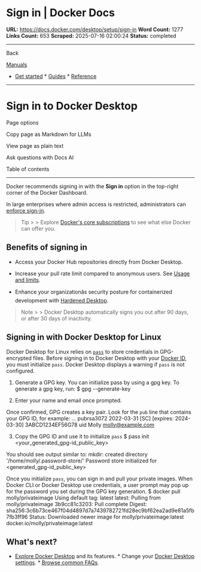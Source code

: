 # Sign in | Docker Docs

**URL:** https://docs.docker.com/desktop/setup/sign-in
**Word Count:** 1277
**Links Count:** 653
**Scraped:** 2025-07-16 02:00:24
**Status:** completed

---

Back

[Manuals](https://docs.docker.com/manuals/)

  * [Get started](https://docs.docker.com/get-started/)   * [Guides](https://docs.docker.com/guides/)   * [Reference](https://docs.docker.com/reference/)

* * *

# Sign in to Docker Desktop

Page options

Copy page as Markdown for LLMs

View page as plain text

Ask questions with Docs AI

Table of contents

* * *

Docker recommends signing in with the **Sign in** option in the top-right corner of the Docker Dashboard.

In large enterprises where admin access is restricted, administrators can [enforce sign-in](https://docs.docker.com/enterprise/security/enforce-sign-in/).

> Tip >  > Explore [Docker's core subscriptions](https://www.docker.com/pricing/) to see what else Docker can offer you.

## Benefits of signing in

  * Access your Docker Hub repositories directly from Docker Desktop.

  * Increase your pull rate limit compared to anonymous users. See [Usage and limits](https://docs.docker.com/docker-hub/usage/).

  * Enhance your organizationâs security posture for containerized development with [Hardened Desktop](https://docs.docker.com/enterprise/security/hardened-desktop/).

> Note >  > Docker Desktop automatically signs you out after 90 days, or after 30 days of inactivity.

## Signing in with Docker Desktop for Linux

Docker Desktop for Linux relies on [`pass`](https://www.passwordstore.org/) to store credentials in GPG-encrypted files. Before signing in to Docker Desktop with your [Docker ID](https://docs.docker.com/accounts/create-account/), you must initialize `pass`. Docker Desktop displays a warning if `pass` is not configured.

  1. Generate a GPG key. You can initialize pass by using a gpg key. To generate a gpg key, run:                    $ gpg --generate-key          

  2. Enter your name and email once prompted.

Once confirmed, GPG creates a key pair. Look for the `pub` line that contains your GPG ID, for example:                    ...          pubrsa3072 2022-03-31 [SC] [expires: 2024-03-30]           3ABCD1234EF56G78          uid          Molly <molly@example.com>

  3. Copy the GPG ID and use it to initialize `pass`                    $ pass init <your_generated_gpg-id_public_key>          

You should see output similar to:                    mkdir: created directory '/home/molly/.password-store/'          Password store initialized for <generated_gpg-id_public_key>

Once you initialize `pass`, you can sign in and pull your private images. When Docker CLI or Docker Desktop use credentials, a user prompt may pop up for the password you set during the GPG key generation.               $ docker pull molly/privateimage     Using default tag: latest     latest: Pulling from molly/privateimage     3b9cc81c3203: Pull complete      Digest: sha256:3c6b73ce467f04d4897d7a7439782721fd28ec9bf62ea2ad9e81a5fb7fb3ff96     Status: Downloaded newer image for molly/privateimage:latest     docker.io/molly/privateimage:latest     

## What's next?

  * [Explore Docker Desktop](https://docs.docker.com/desktop/use-desktop/) and its features.   * Change your [Docker Desktop settings](https://docs.docker.com/desktop/settings-and-maintenance/settings/).   * [Browse common FAQs](https://docs.docker.com/desktop/troubleshoot-and-support/faqs/general/).